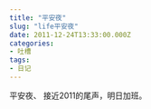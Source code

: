 ```yaml
---
title: "平安夜"
slug: "life平安夜"
date: 2011-12-24T13:33:00.000Z
categories:
- 吐槽
tags:
- 日记
---
```


平安夜、 接近2011的尾声，明日加班。
